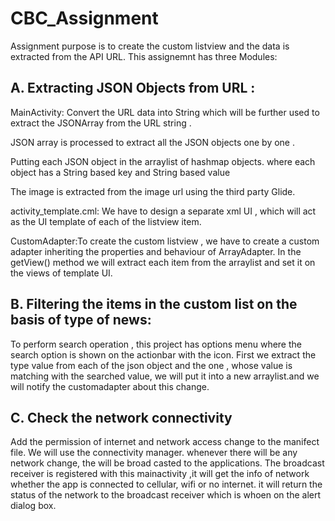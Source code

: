 # CBC_Assignment
Assignment purpose is to create the custom listview and the data is extracted from the API URL. This assignemnt has three Modules:


## A. Extracting JSON Objects from URL :
MainActivity: Convert the URL data into String which will be further used to extract the JSONArray from the URL string .

JSON array is processed to extract all the JSON objects one by one . 

Putting each JSON object in the arraylist of hashmap objects. where each object has a String based key and String based value

The image is extracted from the image url using the third party Glide.

activity_template.cml: We have to design a separate xml UI , which will act as the UI template of each of the listview item.

CustomAdapter:To create the custom listview , we have to create a custom adapter inheriting the properties and behaviour of ArrayAdapter.
In the getView() method we will extract each item from the arraylist and set it on the views of template UI.



## B. Filtering the items in the custom list on the basis of type of news:
To perform search operation , this project has options menu where the search option is shown on the actionbar with the icon.
First we extract the type value from each of the json object and the one , whose value is matching with the searched value,
we will put it into a new arraylist.and we will notify the customadapter about this change.


## C. Check the network connectivity
Add the permission of internet and network access change to the manifect file.
We will use the connectivity manager.
whenever there will be any network change, the will be broad casted to the applications.
The broadcast receiver is registered with this mainactivity ,it will get the info of network whether the app is connected to cellular, wifi or no internet.
it will return the status of the network to the broadcast receiver which is whoen on the alert dialog box.
